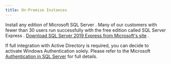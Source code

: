 ```yaml
---
title: On-Premise Instances
---
```

Install any edition of Microsoft SQL Server . Many of our customers with fewer than 30 users run successfully with the free edition called SQL Server Express . [Download SQL Server 2019 Express from Microsoft's site](https://www.microsoft.com/en-us/sql-server/sql-server-downloads) .  

If full integration with Active Directory is required, you can decide to activate Windows Authentication solely. Please refer to the Microsoft [Authentication in SQL Server](https://msdn.microsoft.com/en-us/library/bb669066%28v=vs.110%29.aspx) for full details. 

